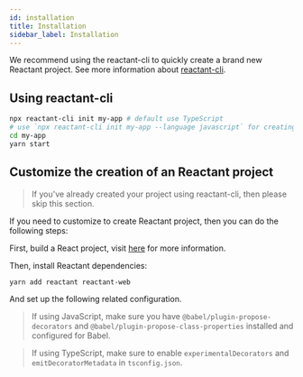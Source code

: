 ```yaml
---
id: installation
title: Installation
sidebar_label: Installation
---
```


We recommend using the reactant-cli to quickly create a brand new Reactant project. See more information about [reactant-cli](cli.md).

## Using reactant-cli

```sh
npx reactant-cli init my-app # default use TypeScript
# use `npx reactant-cli init my-app --language javascript` for creating a Javascript project.
cd my-app
yarn start
```

## Customize the creation of an Reactant project

> If you've already created your project using reactant-cli, then please skip this section.

If you need to customize to create Reactant project, then you can do the following steps:

First, build a React project, visit [here](https://reactjs.org/docs/create-a-new-react-app.html) for more information.

Then, install Reactant dependencies:

```sh
yarn add reactant reactant-web
```

And set up the following related configuration.

>If using JavaScript, make sure you have `@babel/plugin-propose-decorators` and `@babel/plugin-propose-class-properties` installed and configured for Babel.

>If using TypeScript, make sure to enable `experimentalDecorators` and `emitDecoratorMetadata` in `tsconfig.json`.
